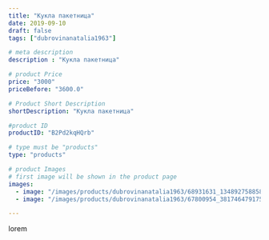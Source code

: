 ```yaml
---
title: "Кукла пакетница"
date: 2019-09-10
draft: false
tags: ["dubrovinanatalia1963"]

# meta description
description : "Кукла пакетница"

# product Price
price: "3000"
priceBefore: "3600.0"

# Product Short Description
shortDescription: "Кукла пакетница"

#product ID
productID: "B2Pd2kqHQrb"

# type must be "products"
type: "products"

# product Images
# first image will be shown in the product page
images:
  - image: "/images/products/dubrovinanatalia1963/68931631_1348927588589700_1986186482041614302_n.jpg"
  - image: "/images/products/dubrovinanatalia1963/67800954_381746479175706_2142767647278183632_n.jpg"

---
```

lorem
